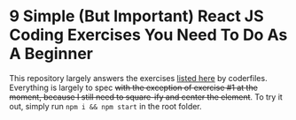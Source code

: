 # 9 Simple (But Important) React JS Coding Exercises You Need To Do As A Beginner

This repository largely answers the exercises [listed here](https://coderfiles.dev/blog/reactjs-coding-exercises/) by coderfiles. Everything is largely to spec ~~with the exception of exercise #1 at the moment, because I still need to square-ify and center the element~~. To try it out, simply run `npm i && npm start` in the root folder.
